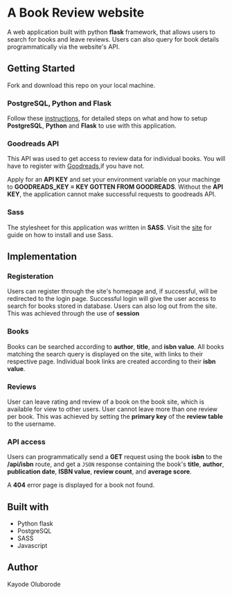 # A Book Review website
A web application built with  python **flask** framework, that allows users to search for books and leave
reviews. Users can also query for book details programmatically via the website's API.

## Getting Started
Fork and download this repo on your local machine. 

### PostgreSQL, Python and Flask
Follow these [instructions](https://docs.cs50.net/web/2018/x/projects/1/project1.html), for detailed steps on what and how to setup 
**PostgreSQL**, **Python** and **Flask** to use with this application.

### Goodreads API
This API was used to get access to review data for individual books. 
You will have to register with [Goodreads](https://www.goodreads.com/api),if you have not. 

Apply for an **API KEY** and set your environment variable on your machinge to **GOODREADS_KEY = KEY GOTTEN FROM GOODREADS**. 
Without the **API KEY**, the application cannot make successful requests to goodreads API.

### Sass
The stylesheet for this application was written in **SASS**. Visit the [site](https://sass-lang.com/) for guide on how to install
and use Sass.

## Implementation
### Registeration
Users can register through the site's homepage and, if successful, will be redirected to the login page. Successful login
will give the user access to search for books stored in database. Users can also log out from the site. This was achieved 
through the use of **session**

### Books
Books can be searched according to **author**, **title**, and **isbn value**. All books matching the search query is displayed
on the site, with links to their respective page. Individual book links are created according to their **isbn value**.

### Reviews
User can leave rating and review of a book on the book site, which is available for view to other users. User cannot leave
more than one review per book. This was achieved by setting the **primary key** of the **review table** to the username.

### API access
Users can programmatically send a **GET** request using the book **isbn** to the **/api/isbn** route, and get a `JSON` response 
containing the book's **title**, **author**, **publication date**, **ISBN value**, **review count**, and **average score**.

A **404** error page is displayed for a book not found.

## Built with
* Python flask
* PostgreSQL
* SASS
* Javascript

## Author
Kayode Oluborode

